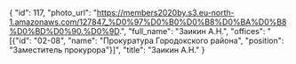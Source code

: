 {
    "id": 117,
    "photo_url": "https://members2020by.s3.eu-north-1.amazonaws.com/127847_%D0%97%D0%B0%D0%B8%D0%BA%D0%B8%D0%BD%D0%90.%D0%9D.",
    "full_name": "Заикин А.Н.",
    "offices": "[{\"id\": \"02-08\", \"name\": \"Прокуратура Городокского района\", \"position\": \"Заместитель прокурора\"}]",
    "title": "Заикин А.Н."
}